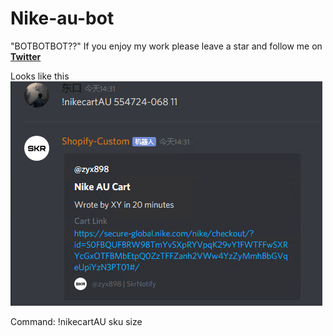 # Nike-au-bot
"BOTBOTBOT??" 
If you enjoy my work please leave a star and follow me on **[Twitter](https://twitter.com/zyx898)**

Looks like this
<img src='nike-au-cart.png'>


Command: !nikecartAU sku size

